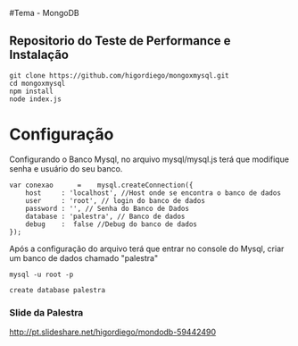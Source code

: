#Tema - MongoDB


## Repositorio do Teste de Performance  e Instalação

```
git clone https://github.com/higordiego/mongoxmysql.git
cd mongoxmysql
npm install
node index.js
```

# Configuração
Configurando o Banco Mysql, no arquivo mysql/mysql.js terá  que modifique senha e usuário do seu banco.

```
var conexao      =    mysql.createConnection({
	host     : 'localhost', //Host onde se encontra o banco de dados
	user     : 'root', // login do banco de dados
	password : '', // Senha do Banco de Dados
	database : 'palestra', // Banco de dados
	debug    :  false //Debug do banco de dados
});

```

Após a configuração do arquivo terá que entrar no console do Mysql, criar um banco de dados chamado "palestra"

```
mysql -u root -p

create database palestra

```


### Slide da Palestra
http://pt.slideshare.net/higordiego/mondodb-59442490
